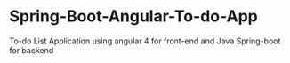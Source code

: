 # Spring-Boot-Angular-To-do-App
To-do List Application using angular 4 for front-end and Java Spring-boot for backend
